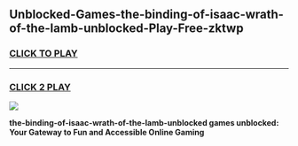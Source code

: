 
## Unblocked-Games-the-binding-of-isaac-wrath-of-the-lamb-unblocked-Play-Free-zktwp
<h3>
<a href="https://premium76.site?title=the-binding-of-isaac-wrath-of-the-lamb-unblocked&ref=10A">CLICK TO PLAY</a></h3>
<hr>

<h3>
<a href="https://premium76.site?title=the-binding-of-isaac-wrath-of-the-lamb-unblocked&ref=10A">CLICK 2 PLAY</a>
  
</h3>

<a href="https://premium76.site?title=the-binding-of-isaac-wrath-of-the-lamb-unblocked&ref=10A"><img src="https://clearcache.store/games.png"></a>


**the-binding-of-isaac-wrath-of-the-lamb-unblocked games unblocked: Your Gateway to Fun and Accessible Online Gaming**
